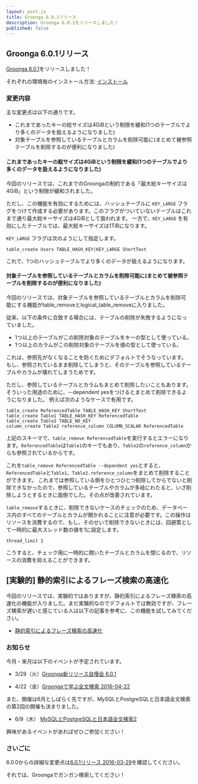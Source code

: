 ```yaml
---
layout: post.ja
title: Groonga 6.0.1リリース
description: Groonga 6.0.1をリリースしました！
published: false
---
```


## Groonga 6.0.1リリース

[Groonga 6.0.1](/ja/docs/news.html#release-6-0-1)をリリースしました！

それぞれの環境毎のインストール方法: [インストール](/ja/docs/install.html)

### 変更内容

主な変更点は以下の通りです。

  * これまであったキーの総サイズは4GiBという制限を緩和(1つのテーブルでより多くのデータを扱えるようになりました)
  * 対象テーブルを参照しているテーブルとカラムを削除可能に(まとめて被参照テーブルを削除するのが便利になりました)

#### これまであったキーの総サイズは4GiBという制限を緩和(1つのテーブルでより多くのデータを扱えるようになりました)

今回のリリースでは、これまでのGroongaの制約である「最大総キーサイズは4GiB」という制限が緩和されました。

ただし、この機能を有効にするためには、ハッシュテーブルに ``KEY_LARGE`` フラグをつけて作成する必要があります。このフラグがついていないテーブルはこれまで通り最大総キーサイズは4GiBとして扱われます。
一方で、``KEY_LARGE`` を有効にしたテーブルでは、最大総キーサイズは1TiBになります。

``KEY_LARGE`` フラグは次のようにして指定します。

```
table_create Users TABLE_HASH_KEY|KEY_LARGE ShortText
```

これで、1つのハッシュテーブルでより多くのデータが扱えるようになります。

#### 対象テーブルを参照しているテーブルとカラムを削除可能に(まとめて被参照テーブルを削除するのが便利になりました)

今回のリリースでは、対象テーブルを参照しているテーブルとカラムを削除可
能にする機能がtable_removeとlogical_table_removeに入りました。

従来、以下の条件に合致する場合には、テーブルの削除が失敗するようになっ
ていました。

* 1つ以上のテーブルがこの削除対象のテーブルをキーの型として使っている。
* 1つ以上のカラムがこの削除対象のテーブルを値の型として使っている。

これは、参照先がなくなることを防ぐためにデフォルトでそうなっています。
もし、参照されているまま削除してしまうと、そのテーブルを参照しているテー
ブルやカラムが壊れてしまうためです。

ただし、参照しているテーブルとカラムもまとめて削除したいこともあります。
そういった用途のために、--dependent yesをつけるとまとめて削除できるよ
うになりました。
例えば次のようなケースで有用です。

```
table_create ReferencedTable TABLE_HASH_KEY ShortText
table_create Table1 TABLE_HASH_KEY ReferencedTable
table_create Table2 TABLE_NO_KEY
column_create Table2 reference_column COLUMN_SCALAR ReferencedTable
```

上記のスキーマで、``table_remove ReferencedTable``を実行するとエラーになります。``ReferencedTable``は``Table1``のキーでもあり、``Table2``の``reference_column``からも参照されているからです。

これを``table_remove ReferencedTable --dependent yes``とすると、``ReferencedTable``と``Table1``、``Table2.reference_column``をまとめて削除することができます。
これまでは参照している側をひとつひとつ削除してからでないと削除できなかったので、参照しているテーブルやカラムが多岐にわたると、いざ削除しようとするときに面倒でした。その点が改善されています。

``table_remove``するときに、削除できないケースのチェックのため、データベース内のすべてのテーブルとカラムが開かれることに注意が必要です。この操作はリソースを消費するので、もし、そのせいで削除できないときには、回避策として一時的に最大スレッド数の値を1に設定します。

```
thread_limit 1
```

こうすると、チェック用に一時的に開いたテーブルとカラムを閉じるので、リソースの消費を抑えることができます。

## [実験的] 静的索引によるフレーズ検索の高速化

今回のリリースでは、実験的ではありますが、静的索引によるフレーズ検索の高速化の機能が入りました。まだ実験的なのでデフォルトでは無効ですが、フレーズ検索が遅いと感じている人は以下の記事を参考に、この機能を試してみてください。

* [静的索引によるフレーズ検索の高速化](/ja/blog/2016/03/28/chunk-split.html)

### お知らせ

今月・来月は以下のイベントが予定されています。

  * 3/29（火）[Groonga新リリース自慢会 6.0.1](https://groonga.doorkeeper.jp/events/41564)

  * 4/22（金）[Groongaで学ぶ全文検索 2016-04-22](https://groonga.doorkeeper.jp/events/41978)

また、開催は6月としばらく先ですが、MySQLとPostgreSQLと日本語全文検索の第2回の開催も決まりました。

  * 6/9（木） [MySQLとPostgreSQLと日本語全文検索2](http://eventdots.jp/event/584205)

興味があるイベントがあればぜひご参加ください！

### さいごに

6.0.0からの詳細な変更点は[6.0.1リリース 2016-03-29](/ja/docs/news.html#release-6-0-1)を確認してください。

それでは、Groongaでガンガン検索してください！

